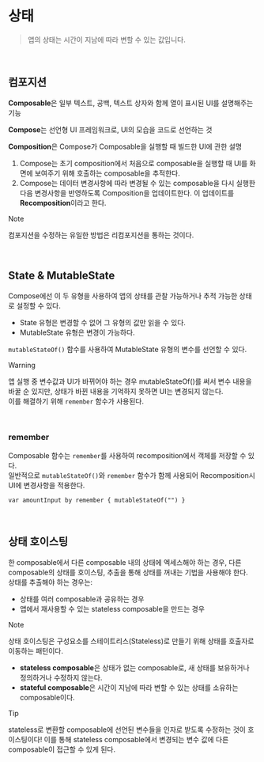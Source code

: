 <p>

# 상태
> 앱의 상태는 시간이 지남에 따라 변할 수 있는 값입니다.
<br>

## 컴포지션
**Composable**은 일부 텍스트, 공백, 텍스트 상자와 함께 열이 표시된 UI를 설명해주는 기능   

**Compose**는 선언형 UI 프레임워크로, UI의 모습을 코드로 선언하는 것   

**Composition**은 Compose가 Composable을 실행할 때 빌드한 UI에 관한 설명   

1. Compose는 초기 composition에서 처음으로 composable을 실행할 때 UI를 화면에 보여주기 위해 호출하는 composable을 추적한다.
2. Compose는 데이터 변경사항에 따라 변경될 수 있는 composable을 다시 실행한 다음 변경사항을 반영하도록 Composition을 업데이트한다. 이 업데이트를 **Recomposition**이라고 한다.
   
> [!NOTE]
> 컴포지션을 수정하는 유일한 방법은 리컴포지션을 통하는 것이다.
<br>

## State & MutableState
Compose에선 이 두 유형을 사용하여 앱의 상태를 관찰 가능하거나 추적 가능한 상태로 설정할 수 있다.
- State 유형은 변경할 수 없어 그 유형의 값만 읽을 수 있다.
- MutableState 유형은 변경이 가능하다.

`mutableStateOf()` 함수를 사용하여 MutableState 유형의 변수를 선언할 수 있다.

> [!WARNING]
> 앱 실행 중 변수값과 UI가 바뀌어야 하는 경우 mutableStateOf()를 써서 변수 내용을 바꿀 순 있지만, 상태가 바뀐 내용을 기억하지 못하면 UI는 변경되지 않는다.    
> 이를 해결하기 위해 `remember` 함수가 사용된다.
<br>

### remember
Composable 함수는 `remember`를 사용하여 recomposition에서 객체를 저장할 수 있다.   
일반적으로 `mutableStateOf()`와 `remember` 함수가 함께 사용되어 Recomposition시 UI에 변경사항을 적용한다.
```
var amountInput by remember { mutableStateOf("") }
```
<br>

## 상태 호이스팅
한 composable에서 다른 composable 내의 상태에 엑세스해야 하는 경우, 다른 composable의 상태를 호이스팅, 추출을 통해 상태를 꺼내는 기법을 사용해야 한다.   
상태를 추출해야 하는 경우는:
 - 상태를 여러 composable과 공유하는 경우
 - 앱에서 재사용할 수 있는 stateless composable을 만드는 경우
>[!NOTE]
> 상태 호이스팅은 구성요소를 스테이트리스(Stateless)로 만들기 위해 상태를 호출자로 이동하는 패턴이다.
- **stateless composable**은 상태가 없는 composable로, 새 상태를 보유하거나 정의하거나 수정하지 않는다.
- **stateful composable**은 시간이 지남에 따라 변할 수 있는 상태를 소유하는 composable이다.

>[!TIP]
> stateless로 변환할 composable에 선언된 변수들을 인자로 받도록 수정하는 것이 호이스팅이다! 이를 통해 stateless composable에서 변경되는 변수 값에 다른 composable이 접근할 수 있게 된다.

</p>
